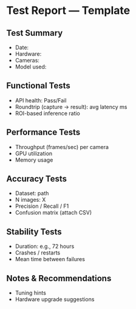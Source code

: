 # Test Report — Template

## Test Summary
- Date:
- Hardware:
- Cameras:
- Model used:

## Functional Tests
- API health: Pass/Fail
- Roundtrip (capture -> result): avg latency ms
- ROI-based inference ratio

## Performance Tests
- Throughput (frames/sec) per camera
- GPU utilization
- Memory usage

## Accuracy Tests
- Dataset: path
- N images: X
- Precision / Recall / F1
- Confusion matrix (attach CSV)

## Stability Tests
- Duration: e.g., 72 hours
- Crashes / restarts
- Mean time between failures

## Notes & Recommendations
- Tuning hints
- Hardware upgrade suggestions
